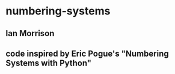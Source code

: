 # numbering-systems
## Ian Morrison
## code inspired by Eric Pogue's "Numbering Systems with Python"
